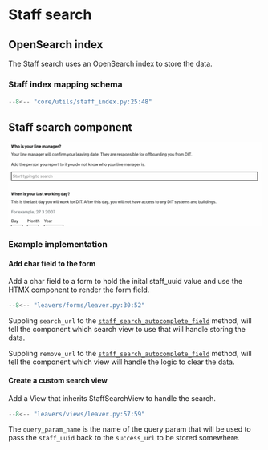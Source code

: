 # Staff search

## OpenSearch index

The Staff search uses an OpenSearch index to store the data.

### Staff index mapping schema
``` py title="core/utils/staff_index.py"
--8<-- "core/utils/staff_index.py:25:48"
```

## Staff search component

![Staff search component](../../images/staff-search-component.gif)

### Example implementation

#### Add char field to the form
Add a char field to a form to hold the inital staff_uuid value and use the HTMX component to render the form field.

``` py title="leavers/forms/leaver.py"
--8<-- "leavers/forms/leaver.py:30:52"
```

Suppling `search_url` to the [`staff_search_autocomplete_field`](../../code-docs/staff-search-forms/#core.staff_search.forms.staff_search_autocomplete_field) method, will tell the component which search view to use that will handle storing the data.

Suppling `remove_url` to the [`staff_search_autocomplete_field`](../../code-docs/staff-search-forms/#core.staff_search.forms.staff_search_autocomplete_field) method, will tell the component which view will handle the logic to clear the data.


#### Create a custom search view
Add a View that inherits StaffSearchView to handle the search.

``` py title="leavers/views/leaver.py"
--8<-- "leavers/views/leaver.py:57:59"
```

The `query_param_name` is the name of the query param that will be used to pass the `staff_uuid` back to the `success_url` to be stored somewhere.
